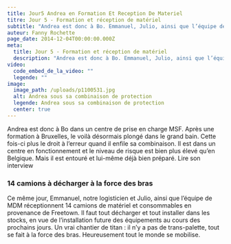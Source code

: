 ```yaml
---
title: Jour5 Andrea en Formation Et Reception De Materiel
titre: Jour 5 - Formation et réception de matériel
subtitle: "Andrea est donc à Bo. Emmanuel, Julio, ainsi que l’équipe de MDM réceptionnent 14 camions de matériel..."
auteur: Fanny Rochette
page_date: 2014-12-04T00:00:00.000Z
meta:
  title: Jour 5 - Formation et réception de matériel
  description: "Andrea est donc à Bo. Emmanuel, Julio, ainsi que l’équipe de MDM réceptionnent 14 camions de matériel..."
video:
  code_embed_de_la_video: ""
  legende: ""
image:
  image_path: /uploads/p1100531.jpg
  alt: Andrea sous sa combinaison de protection
  legende: Andrea sous sa combinaison de protection
  center: true
---
```

Andrea est donc &agrave; Bo dans un centre de prise en charge MSF. Apr&egrave;s une formation &agrave; Bruxelles, le voil&agrave; d&eacute;sormais plong&eacute; dans le grand bain. Cette fois-ci plus le droit &agrave; l’erreur quand il enfile sa combinaison. Il est dans un centre en fonctionnement et le niveau de risque est bien plus &eacute;lev&eacute; qu’en Belgique. Mais il est entour&eacute; et lui-m&ecirc;me d&eacute;j&agrave; bien pr&eacute;par&eacute;. Lire son interview

### 14 camions &agrave; d&eacute;charger &agrave; la force des bras

Ce m&ecirc;me jour, Emmanuel, notre logisticien et Julio, ainsi que l’&eacute;quipe de MDM r&eacute;ceptionnent 14 camions de mat&eacute;riel et consommables en provenance de Freetown. Il faut tout d&eacute;charger et tout installer dans les stocks, en vue de l’installation future des &eacute;quipements au cours des prochains jours. Un vrai chantier de titan : il n’y a pas de trans-palette, tout se fait &agrave; la force des bras. Heureusement tout le monde se mobilise.

 